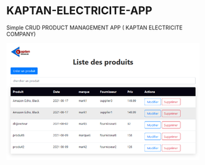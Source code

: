 # KAPTAN-ELECTRICITE-APP
Simple CRUD PRODUCT MANAGEMENT APP ( KAPTAN ELECTRICITE COMPANY)

![alt text](https://github.com/kawthar-bensalah/KAPTAN-ELECTRICITE-APP/blob/main/kaptan1.PNG?raw=true)

